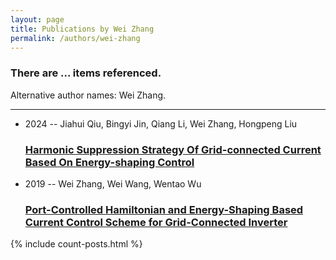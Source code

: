 ```yaml
---
layout: page
title: Publications by Wei Zhang
permalink: /authors/wei-zhang
---
```


<h3 id="number-posts">There are ... items referenced.</h3>
<p id='info-authors'>Alternative author names: Wei Zhang.</p>
<hr />
<ul class="post-list">
<li><span class='post-meta'>2024 -- Jiahui Qiu, Bingyi Jin, Qiang Li, Wei Zhang, Hongpeng Liu</span><h3><a class='post-link' href="{{ site.baseurl }}/harmonic-suppression-strategy-of-grid-connected-current-based-on-energy-shaping-control">Harmonic Suppression Strategy Of Grid-connected Current Based On Energy-shaping Control</a></h3></li>
<li><span class='post-meta'>2019 -- Wei Zhang, Wei Wang, Wentao Wu</span><h3><a class='post-link' href="{{ site.baseurl }}/port-controlled-hamiltonian-and-energy-shaping-based-current-control-scheme-for-grid-connected-inverter">Port-Controlled Hamiltonian and Energy-Shaping Based Current Control Scheme for Grid-Connected Inverter</a></h3></li>

</ul>
{% include count-posts.html %}
